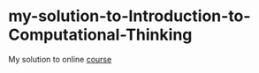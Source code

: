 # my-solution-to-Introduction-to-Computational-Thinking
 
My solution to online [course](https://computationalthinking.mit.edu/Spring21/#introduction_to_computational_thinking)
